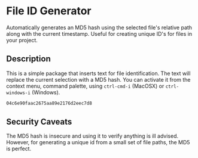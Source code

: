 # File ID Generator

Automatically generates an MD5 hash using the selected file's relative path along with the current timestamp. Useful for creating unique ID's for files in your project.

## Description

This is a simple package that inserts text for file identification. The text will replace the current selection with a MD5 hash. You can activate it from the context menu, command palette, using `ctrl-cmd-i` (MacOSX) or `ctrl-windows-i` (Windows).

```html
04c6e90faac2675aa89e2176d2eec7d8
```

## Security Caveats ##

The MD5 hash is insecure and using it to verify anything is ill advised. However, for generating a unique id from a small set of file paths, the MD5 is perfect.
